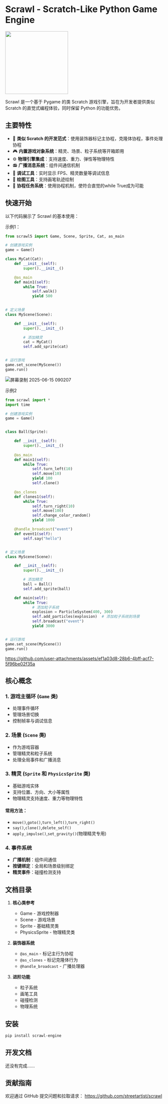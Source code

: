 # Scrawl - Scratch-Like Python Game Engine

<img src="https://github.com/user-attachments/assets/f3e9e30b-7132-47e6-abd5-c39332a920be" width="200" />

Scrawl 是一个基于 Pygame 的类 Scratch 游戏引擎，旨在为开发者提供类似 Scratch 的直觉式编程体验，同时保留 Python 的功能优势。

## 主要特性

- 🧩 **类似 Scratch 的开发范式**：使用装饰器标记主协程，克隆体协程，事件处理协程
- 🎮 **内置游戏对象系统**：精灵、场景、粒子系统等开箱即用
- ⚙️ **物理引擎集成**：支持速度、重力、弹性等物理特性
- 📻 **广播消息系统**：组件间通信机制
- 🔧 **调试工具**：实时显示 FPS、精灵数量等调试信息
- 🎨 **绘图工具**：支持画笔轨迹绘制
- 🚀 **协程任务系统**：使用协程机制，使符合直觉的while True成为可能

## 快速开始

以下代码展示了 Scrawl 的基本使用：

示例1：

```python
from scrawl5 import Game, Scene, Sprite, Cat, as_main

# 创建游戏实例
game = Game()

class MyCat(Cat):
    def __init__(self):
        super().__init__()

    @as_main
    def main1(self):
        while True:
            self.walk()
            yield 500
            

# 定义场景
class MyScene(Scene):

    def __init__(self):
        super().__init__()

        # 添加精灵
        cat = MyCat()
        self.add_sprite(cat)


# 运行游戏
game.set_scene(MyScene())
game.run()
```
![屏幕录制 2025-06-15 090207](https://github.com/user-attachments/assets/2842db4a-147a-466e-ad69-4d74c24ba4b4)

示例2

```python
from scrawl import *
import time

# 创建游戏实例
game = Game()


class Ball(Sprite):

    def __init__(self):
        super().__init__()
        
    @as_main
    def main1(self):
        while True:
            self.turn_left(10)
            self.move(10)
            yield 100
            self.clone()

    @as_clones  
    def clones1(self):
        while True:
            self.turn_right(10)
            self.move(100)
            self.change_color_random()
            yield 1000

    @handle_broadcast("event")
    def event1(self):
        self.say("hello")


# 定义场景
class MyScene(Scene):

    def __init__(self):
        super().__init__()

        # 添加精灵
        ball = Ball()
        self.add_sprite(ball)

    def main(self):
        while True:
            # 添加粒子系统
            explosion = ParticleSystem(400, 300)
            self.add_particles(explosion)  # 添加粒子系统到场景
            self.broadcast("event")
            yield 3000


# 运行游戏
game.set_scene(MyScene())
game.run()
```

https://github.com/user-attachments/assets/ef1a03d8-28b6-4bff-acf7-5f96be02f35a

## 核心概念

### 1. 游戏主循环 (`Game` 类)
- 处理事件循环
- 管理场景切换
- 控制帧率与调试信息

### 2. 场景 (`Scene` 类)
- 作为游戏容器
- 管理精灵和粒子系统
- 处理全局事件和广播消息

### 3. 精灵 (`Sprite` 和 `PhysicsSprite` 类)
- 基础游戏实体
- 支持位置、方向、大小等属性
- 物理精灵支持速度、重力等物理特性

#### 常用方法：
- `move()`,`goto()`,`turn_left()`,`turn_right()`
- `say()`,`clone()`,`delete_self()`
- `apply_impulse()`,`set_gravity()`(物理精灵专用)

### 4. 事件系统
- **广播机制**：组件间通信
- **按键绑定**：全局和场景级别绑定
- **精灵事件**：碰撞检测支持

## 文档目录

1. **核心类参考**
   - Game - 游戏控制器
   - Scene - 游戏场景
   - Sprite - 基础精灵类
   - PhysicsSprite - 物理精灵类

2. **装饰器系统**
   - `@as_main` - 标记主行为协程
   - `@as_clones` - 标记克隆体行为
   - `@handle_broadcast` - 广播处理器

3. **进阶功能**
   - 粒子系统
   - 画笔工具
   - 碰撞检测
   - 物理系统

## 安装

```bash
pip install scrawl-engine
```

## 开发文档

还没有完成……

## 贡献指南

欢迎通过 GitHub 提交问题和拉取请求：
https://github.com/streetartist/scrawl
